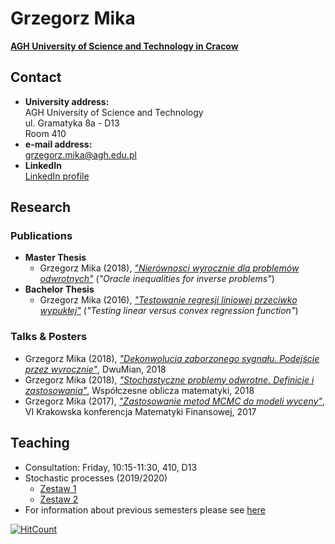 # Grzegorz Mika 
[**AGH University of Science and Technology in Cracow**](https://www.agh.edu.pl/)

## Contact

- **University address:**  
  AGH University of Science and Technology  
  ul. Gramatyka 8a - D13  
  Room 410
- **e-mail address:**  
  grzegorz.mika@agh.edu.pl
- **LinkedIn**  
  [LinkedIn profile](https://www.linkedin.com/in/grzegorzwmika/)

## Research

### Publications
- **Master Thesis**
  - Grzegorz Mika (2018), [_"Nierównosci wyrocznie dla problemów odwrotnych"_](https://github.com/GrzegorzMika/Academia/blob/master/msc/finalMika.pdf) (_"Oracle inequalities for inverse problems"_)  
- **Bachelor Thesis** 
  - Grzegorz Mika (2016), [_"Testowanie regresji liniowej przeciwko wypukłej"_](https://github.com/GrzegorzMika/Academia/blob/master/bsc/G.W.Mika%20Praca%20licencjacka.pdf) (_"Testing linear versus convex regression function"_)
  
### Talks & Posters
- Grzegorz Mika (2018), [_"Dekonwolucja zaborzonego sygnału. Podejście przez wyrocznie"_](https://github.com/GrzegorzMika/Academia/blob/master/posters/2018/dwumian/dwumian.pdf), DwuMian, 2018
- Grzegorz Mika (2018), [_"Stochastyczne problemy odwrotne. Definicje i zastosowania"_](https://github.com/GrzegorzMika/Academia/blob/master/presentations/2018/wspolczesne_oblicza_matematyki/Oblicza.pdf), Współczesne oblicza matematyki, 2018
- Grzegorz Mika (2017), [_"Zastosowanie metod MCMC do modeli wyceny"_](https://github.com/GrzegorzMika/Academia/blob/master/presentations/2017/krakowska_konferencja_matematyki_finansowej/MCMC.pdf), VI Krakowska konferencja Matematyki Finansowej, 2017

## Teaching
- Consultation: Friday, 10:15-11:30, 410, D13
- Stochastic processes (2019/2020)  
    - [Zestaw 1](https://github.com/GrzegorzMika/Academia/blob/master/lectures/Procesy_stochastyczne/Zestaw1_PS_2020.pdf)  
    - [Zestaw 2](https://github.com/GrzegorzMika/Academia/blob/master/lectures/Procesy_stochastyczne/Zestaw2_PS_2020.pdf)
- For information about previous semesters please see [here]()

[![HitCount](http://hits.dwyl.io/GrzegorzMika/Academia.svg)](http://hits.dwyl.io/GrzegorzMika/Academia)

<!---
## Welcome to GitHub Pages

You can use the [editor on GitHub](https://github.com/GrzegorzMika/Academia/edit/master/README.md) to maintain and preview the content for your website in Markdown files.

Whenever you commit to this repository, GitHub Pages will run [Jekyll](https://jekyllrb.com/) to rebuild the pages in your site, from the content in your Markdown files.

### Markdown

Markdown is a lightweight and easy-to-use syntax for styling your writing. It includes conventions for

```markdown
Syntax highlighted code block

# Header 1
## Header 2
### Header 3

- Bulleted
- List

1. Numbered
2. List

**Bold** and _Italic_ and `Code` text

[Link](url) and ![Image](src)
```

For more details see [GitHub Flavored Markdown](https://guides.github.com/features/mastering-markdown/).

### Jekyll Themes

Your Pages site will use the layout and styles from the Jekyll theme you have selected in your [repository settings](https://github.com/GrzegorzMika/Academia/settings). The name of this theme is saved in the Jekyll `_config.yml` configuration file.

### Support or Contact

Having trouble with Pages? Check out our [documentation](https://help.github.com/categories/github-pages-basics/) or [contact support](https://github.com/contact) and we’ll help you sort it out.
-->
